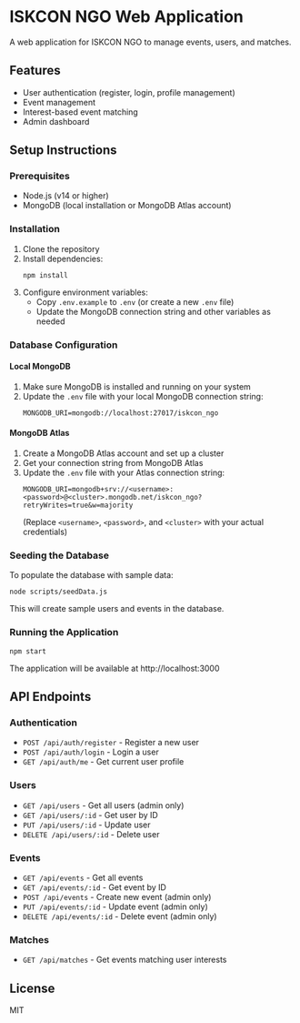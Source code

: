 # ISKCON NGO Web Application

A web application for ISKCON NGO to manage events, users, and matches.

## Features

- User authentication (register, login, profile management)
- Event management
- Interest-based event matching
- Admin dashboard

## Setup Instructions

### Prerequisites

- Node.js (v14 or higher)
- MongoDB (local installation or MongoDB Atlas account)

### Installation

1. Clone the repository
2. Install dependencies:
   ```
   npm install
   ```
3. Configure environment variables:
   - Copy `.env.example` to `.env` (or create a new `.env` file)
   - Update the MongoDB connection string and other variables as needed

### Database Configuration

#### Local MongoDB

1. Make sure MongoDB is installed and running on your system
2. Update the `.env` file with your local MongoDB connection string:
   ```
   MONGODB_URI=mongodb://localhost:27017/iskcon_ngo
   ```

#### MongoDB Atlas

1. Create a MongoDB Atlas account and set up a cluster
2. Get your connection string from MongoDB Atlas
3. Update the `.env` file with your Atlas connection string:
   ```
   MONGODB_URI=mongodb+srv://<username>:<password>@<cluster>.mongodb.net/iskcon_ngo?retryWrites=true&w=majority
   ```
   (Replace `<username>`, `<password>`, and `<cluster>` with your actual credentials)

### Seeding the Database

To populate the database with sample data:

```
node scripts/seedData.js
```

This will create sample users and events in the database.

### Running the Application

```
npm start
```

The application will be available at http://localhost:3000

## API Endpoints

### Authentication

- `POST /api/auth/register` - Register a new user
- `POST /api/auth/login` - Login a user
- `GET /api/auth/me` - Get current user profile

### Users

- `GET /api/users` - Get all users (admin only)
- `GET /api/users/:id` - Get user by ID
- `PUT /api/users/:id` - Update user
- `DELETE /api/users/:id` - Delete user

### Events

- `GET /api/events` - Get all events
- `GET /api/events/:id` - Get event by ID
- `POST /api/events` - Create new event (admin only)
- `PUT /api/events/:id` - Update event (admin only)
- `DELETE /api/events/:id` - Delete event (admin only)

### Matches

- `GET /api/matches` - Get events matching user interests

## License

MIT